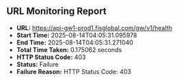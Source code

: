 ## URL Monitoring Report

- **URL:** https://api-gw1-prod1.fisglobal.com/gw/v1/health
- **Start Time:** 2025-08-14T04:05:31.095978
- **End Time:** 2025-08-14T04:05:31.271040
- **Total Time Taken:** 0.175062 seconds
- **HTTP Status Code:** 403
- **Status:** Failure
- **Failure Reason:** HTTP Status Code: 403
